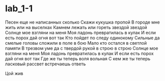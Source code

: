 # lab_1-1
Песен еще не написанных сколько
Скажи кукушка пропой
В городе мне жить или на выселках
Камнем лежать или гореть звездой звездой
Солнце мое взгляни на меня
Моя ладонь превратилась в кулак
И если есть порох дай огня вот так
Кто пойдет по следу одинокому
Сильные да смелые головы сложили в поле в бою
Мало кто остался в светлой памяти
В трезвом уме да с твердой рукой в строю в строю
Солнце мое взгляни на меня
Моя ладонь превратилась в кулак
И если есть порох дай огня вот так
Где же ты теперь воля вольная
С кем же ты теперь ласковый рассвет встречаешь ответь

Цой жив
